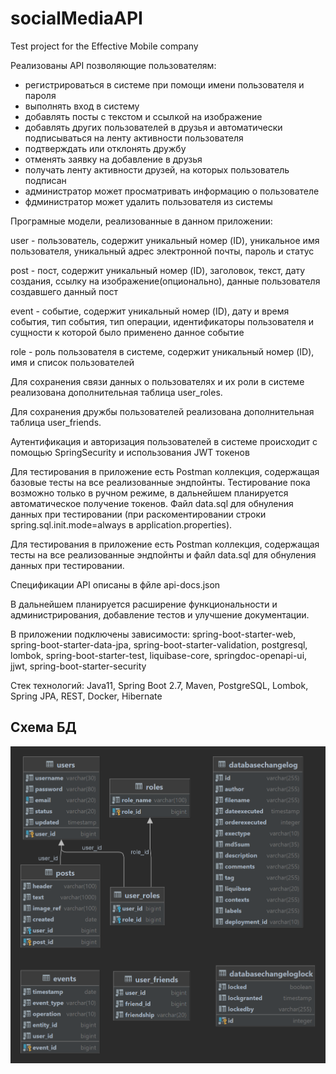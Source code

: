 # socialMediaAPI
Test project for the Effective Mobile company

Реализованы API позволяющие пользователям:
- регистрироваться в системе при помощи имени пользователя и пароля
- выполнять вход в систему
- добавлять посты с текстом и ссылкой на изображение
- добавлять других пользователей в друзья и автоматически подписываться на ленту активности пользователя
- подтверждать или отклонять дружбу
- отменять заявку на добавление в друзья
- получать ленту активности друзей, на которых пользователь подписан
- администратор может просматривать информацию о пользователе
- фдминистратор может удалить пользователя из системы

Програмные модели, реализованные в данном приложении:

user - пользователь, содержит уникальный номер (ID), уникальное имя пользователя, уникальный адрес электронной почты, пароль и статус

post - пост, содержит уникальный номер (ID), заголовок, текст, дату создания, ссылку на изображение(опционально), данные пользователя создавшего данный пост

event - событие, содержит уникальный номер (ID), дату и время события, тип события, тип операции, идентификаторы пользователя и сущности к которой было применено данное событие

role - роль пользователя в системе, содержит уникальный номер (ID), имя и список пользователей

Для сохранения связи данных о пользователях и их роли в системе реализована дополнительная таблица user_roles.

Для сохранения дружбы пользователей реализована дополнительная таблица user_friends.

Аутентификация и авторизация пользователей в системе происходит с помощью SpringSecurity и использования JWT токенов 

Для тестирования в приложение есть Postman коллекция, содержащая базовые тесты на все реализованные эндпойнты. Тестирование пока возможно только в ручном режиме, в дальнейшем планируется автоматическое получение токенов. Файл data.sql для обнуления данных при тестировании (при раскоментировании строки spring.sql.init.mode=always в application.properties).

Для тестирования в приложение есть Postman коллекция, содержащая тесты на все реализованные эндпойнты и файл data.sql для обнуления данных при тестировании.

Спецификации API описаны в фйле api-docs.json


В дальнейшем планируется расширение функциональности и администрирования, добавление тестов и улучшение документации.

В приложении подключены зависимости: spring-boot-starter-web, spring-boot-starter-data-jpa, spring-boot-starter-validation, postgresql, lombok, spring-boot-starter-test, liquibase-core, springdoc-openapi-ui, jjwt, spring-boot-starter-security




Стек технологий: Java11, Spring Boot 2.7, Maven, PostgreSQL, Lombok, Spring JPA, REST, Docker, Hibernate

## Схема БД

![plot](src/main/resources/db_schema.png)





